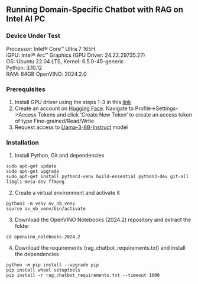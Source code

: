 ## Running Domain-Specific Chatbot with RAG on Intel AI PC    
### Device Under Test   
Processor: Intel® Core™ Ultra 7 165H   
iGPU: Intel® Arc™ Graphics (GPU Driver: 24.22.29735.27)   
OS: Ubuntu 22.04 LTS, Kernel: 6.5.0-45-generic   
Python: 3.10.12   
RAM: 64GB
OpenVINO: 2024.2.0   

### Prerequisites   
1. Install GPU driver using the steps 1-3 in this [link](https://dgpu-docs.intel.com/driver/client/overview.html#installing-gpu-packages)
2. Create an account on [Hugging Face](https://huggingface.co/). Navigate to Profile->Settings->Access Tokens and click ‘Create New Token’ to create an access token of type Fine-grained/Read/Write
3. Request access to [Llama-3-8B-Instruct](https://huggingface.co/meta-llama/Meta-Llama-3-8B-Instruct) model

### Installation   
1. Install Python, Git and dependencies
  ```
  sudo apt-get update
  sudo apt-get upgrade
  sudo apt-get install python3-venv build-essential python3-dev git-all libgl1-mesa-dev ffmpeg    
  ```

2. Create a virtual environment and activate it   
  ```
  python3 -m venv ov_nb_venv
  source ov_nb_venv/bin/activate
  ```
3. Download the OpenVINO Notebooks (2024.2) repository and extract the folder
  ```  
  cd openvino_notebooks-2024.2
  ```
4. Download the requirements (rag_chatbot_requirements.txt) and install the dependencies
  ```
  python -m pip install --upgrade pip
  pip install wheel setuptools
  pip install -r rag_chatbot_requirements.txt --timeout 1000
  ```
